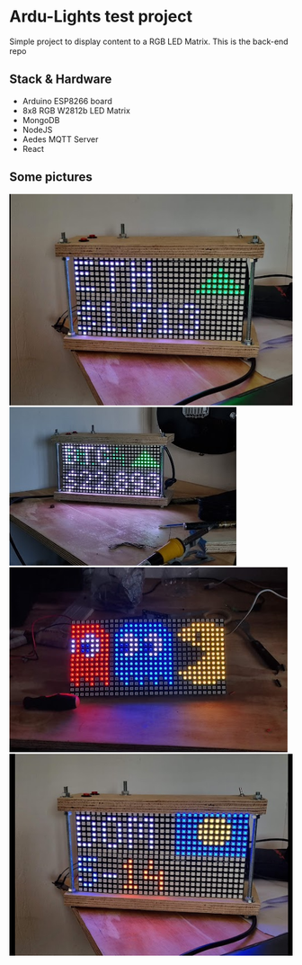 # Ardu-Lights test project

Simple project to display content to a RGB LED Matrix. This is the back-end repo

## Stack & Hardware

- Arduino ESP8266 board 
- 8x8 RGB W2812b LED Matrix
- MongoDB
- NodeJS
- Aedes MQTT Server
- React 


## Some pictures 

![Btc](https://github.com/nicoworq/ardu-lights-front/blob/master/pics/eth.png?raw=true)
![Btc](https://github.com/nicoworq/ardu-lights-front/blob/master/pics/btc.png?raw=true)
![Btc](https://github.com/nicoworq/ardu-lights-front/blob/master/pics/pacman.png?raw=true)
![Btc](https://github.com/nicoworq/ardu-lights-front/blob/master/pics/weather.png?raw=true)

